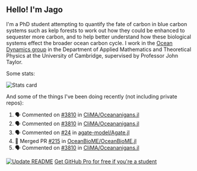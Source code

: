 ## Hello! I'm Jago

I'm a PhD student attempting to quantify the fate of carbon in blue carbon systems such as kelp forests to work out how they could be enhanced to sequester more carbon, and to help better understand how these biological systems effect the broader ocean carbon cycle. I work in the <a href="https://www.damtp.cam.ac.uk/user/jrt51/" class="emph">Ocean Dynamics group</a> in the Department of Applied Mathematics and Theoretical Physics at the University of Cambridge, supervised by Professor John Taylor.

Some stats:
<!--
![](https://raw.githubusercontent.com/jagoosw/jagoosw/main/profile-summary-card-output/nord_dark/0-profile-details.svg)
![](https://raw.githubusercontent.com/jagoosw/jagoosw/main/profile-summary-card-output/nord_dark/3-stats.svg)
![](https://raw.githubusercontent.com/jagoosw/jagoosw/main/profile-summary-card-output/nord_dark/4-productive-time.svg)
-->
![Stats card](https://github-readme-stats.vercel.app/api?username=jagoosw&count_private=true&show_icons=true&theme=transparent&hide_title=true&rank_icon=percentile&show=reviews)

And some of the things I've been doing recently (not including private repos):
<!--START_SECTION:activity-->
1. 🗣 Commented on [#3810](https://github.com/CliMA/Oceananigans.jl/issues/3810#issuecomment-2389132522) in [CliMA/Oceananigans.jl](https://github.com/CliMA/Oceananigans.jl)
2. 🗣 Commented on [#3810](https://github.com/CliMA/Oceananigans.jl/issues/3810#issuecomment-2389129405) in [CliMA/Oceananigans.jl](https://github.com/CliMA/Oceananigans.jl)
3. 🗣 Commented on [#24](https://github.com/agate-model/Agate.jl/issues/24#issuecomment-2388492683) in [agate-model/Agate.jl](https://github.com/agate-model/Agate.jl)
4. 🎉 Merged PR [#215](https://github.com/OceanBioME/OceanBioME.jl/pull/215) in [OceanBioME/OceanBioME.jl](https://github.com/OceanBioME/OceanBioME.jl)
5. 🗣 Commented on [#3810](https://github.com/CliMA/Oceananigans.jl/issues/3810#issuecomment-2387806695) in [CliMA/Oceananigans.jl](https://github.com/CliMA/Oceananigans.jl)
<!--END_SECTION:activity-->


[![Update README](https://github.com/jagoosw/jagoosw/actions/workflows/update-readme.yml/badge.svg)](https://github.com/jagoosw/jagoosw/actions/workflows/update-readme.yml)
[Get GitHub Pro for free if you're a student](https://education.github.com/pack)

